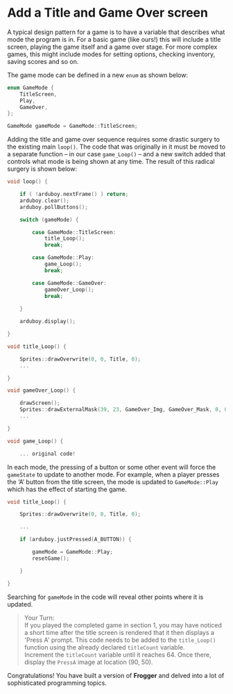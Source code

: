 # Add a Title and Game Over screen

A typical design pattern for a game is to have a variable that describes what mode the program is in.  For a basic game (like ours!) this will include a title screen, playing the game itself and a game over stage.  For more complex games, this might include modes for setting options, checking inventory, saving scores and so on.

The game mode can be defined in a new `enum` as shown below:

```cpp
enum GameMode {
    TitleScreen,
    Play,
    GameOver,
};

GameMode gameMode = GameMode::TitleScreen;
```

Adding the title and game over sequence requires some drastic surgery to the existing main `loop()`.  The code that was originally in it must be moved to a separate function – in our case `game_Loop()` – and a new switch added that controls what mode is being shown at any time.  The result of this radical surgery is shown below:

```cpp
void loop() {

    if ( !arduboy.nextFrame() ) return;
    arduboy.clear();
    arduboy.pollButtons();

    switch (gameMode) {

        case GameMode::TitleScreen:
            title_Loop();
            break;

        case GameMode::Play:
            game_Loop();
            break;

        case GameMode::GameOver:
            gameOver_Loop();
            break;
            
    }

    arduboy.display();

}

void title_Loop() {

    Sprites::drawOverwrite(0, 0, Title, 0);
    ...

}

void gameOver_Loop() {

    drawScreen();
    Sprites::drawExternalMask(39, 23, GameOver_Img, GameOver_Mask, 0, 0);
    ...

}

void game_Loop() {

    ... original code!
```

In each mode, the pressing of a button or some other event will force the `gameState` to update to another mode.  For example, when a player presses the ‘A’ button from the title screen, the mode is updated to `GameMode::Play` which has the effect of starting the game.

```cpp
void title_Loop() {

    Sprites::drawOverwrite(0, 0, Title, 0);

    ...

    if (arduboy.justPressed(A_BUTTON)) {

        gameMode = GameMode::Play;
        resetGame();

    }

}
```

Searching for `gameMode` in the code will reveal other points where it is updated.  

> Your Turn: <br/>
> If you played the completed game in section 1, you may have noticed a short time after the title screen is rendered that it then displays a 'Press A' prompt.  This code needs to be added to the `title_Loop()` function using the already declared `titleCount` variable.<br/>
> Increment the `titleCount` variable until it reaches 64.  Once there, display the `PressA` image at location (90, 50).

Congratulations!  You have built a version of **Frogger** and delved into a lot of sophisticated programming topics. 
